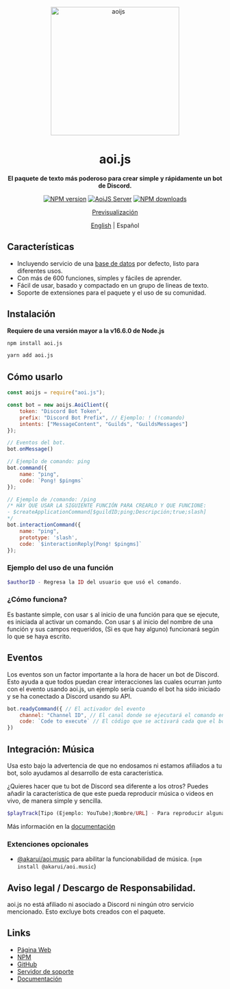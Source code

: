 <p align="center">
  <a href="https://aoi.js.org">
    <img width="300" src="https://cdn.discordapp.com/attachments/804813961190572093/1013150967379808296/aoijs-v6.png" alt="aoijs">
  </a>
</p>

<h1 align="center">aoi.js</h1>

<div align="center">

**El paquete de texto más poderoso para crear simple y rápidamente un bot de Discord.**

[![NPM version][npm-image]][npm-url]
[![AoiJS Server][aoijs-server]][aoijs-server-url]
[![NPM downloads][download-image]][download-url]

[npm-image]: http://img.shields.io/npm/v/aoi.js.svg?style=flat-square
[npm-url]: http://npmjs.org/package/aoi.js
[download-image]: https://img.shields.io/npm/dt/aoi.js.svg?style=flat-square
[download-url]: https://npmjs.org/package/aoi.js
[aoijs-server]: https://img.shields.io/discord/773352845738115102?color=5865F2&logo=discord&logoColor=white
[aoijs-server-url]: https://aoi.js.org/invite

[Previsualización](https://aoi.js.org/docs/guides/setup)

[English](README.md) | Español

</div>

## Características

- Incluyendo servicio de una [base de datos](https://www.npmjs.com/package/dbdjs.db) por defecto, listo para diferentes usos.
- Con más de 600 funciones, simples y fáciles de aprender.
- Fácil de usar, basado y compactado en un grupo de lineas de texto.
- Soporte de extensiones para el paquete y el uso de su comunidad.

## Instalación

**Requiere de una versión mayor a la v16.6.0 de Node.js**

```bash
npm install aoi.js
```

```bash
yarn add aoi.js
```

## Cómo usarlo

```javascript
const aoijs = require("aoi.js");

const bot = new aoijs.AoiClient({
    token: "Discord Bot Token",
    prefix: "Discord Bot Prefix", // Ejemplo: ! (!comando)
    intents: ["MessageContent", "Guilds", "GuildsMessages"]
});

// Eventos del bot.
bot.onMessage()

// Ejemplo de comando: ping
bot.command({
    name: "ping",
    code: `Pong! $pingms`
});

// Ejemplo de /comando: /ping
/* HAY QUE USAR LA SIGUIENTE FUNCIÓN PARA CREARLO Y QUE FUNCIONE:
- $createApplicationCommand[$guildID;ping;Descripción;true;slash]
*/
bot.interactionCommand({
    name: "ping",
    prototype: 'slash',
    code: `$interactionReply[Pong! $pingms]`
});
```

### Ejemplo del uso de una función

```php
$authorID - Regresa la ID del usuario que usó el comando.
```

### ¿Cómo funciona?

Es bastante simple, con usar `$` al inicio de una función para que se ejecute, es iniciada al activar un comando.
Con usar `$` al inicio del nombre de una función y sus campos requeridos, (Si es que hay alguno) funcionará según lo que se haya escrito.

## Eventos

Los eventos son un factor importante a la hora de hacer un bot de Discord. Esto ayuda a que todos puedan crear interacciones las cuales ocurran junto con el evento usando aoi.js, un ejemplo sería cuando el bot ha sido iniciado y se ha conectado a Discord usando su API.

```javascript
bot.readyCommand({ // El activador del evento
    channel: "Channel ID", // El canal donde se ejecutará el comando en caso de enviar un mensaje (Opcional)
    code: `Code to execute` // El código que se activará cada que el bot se inicie.
})
```

## Integración: Música

Usa esto bajo la advertencia de que no endosamos ni estamos afiliados a tu bot, solo ayudamos al desarrollo de esta característica.

¿Quieres hacer que tu bot de Discord sea diferente a los otros? Puedes añadir la característica de que este pueda reproducir música o videos en vivo, de manera simple y sencilla.

```php
$playTrack[Tipo (Ejemplo: YouTube);Nombre/URL] - Para reproducir alguna canción de la lista de posibles alternativas (YouTube/Spotify/SoundCloud/Archivo en el Disco)
```
Más información en la [documentación](https://aoi.js.org/docs/advanced-guides/aoimusic/)

### Extenciones opcionales

- [@akarui/aoi.music](https://www.npmjs.com/package/@akarui/aoi.music) para abilitar la funcionabilidad de música. (`npm install @akarui/aoi.music`)
    
## Aviso legal / Descargo de Responsabilidad.
    
aoi.js no está afiliado ni asociado a Discord ni ningún otro servicio mencionado. Esto excluye bots creados con el paquete.
    
## Links
- [Página Web](https://aoi.js.org)
- [NPM](https://www.npmjs.com/package/aoi.js)
- [GitHub](https://github.com/AkaruiDevelopment/aoi.js)
- [Servidor de soporte](https://discord.gg/HMUfMXDQsV)
- [Documentación](https://aoi.js.org/docs/)

